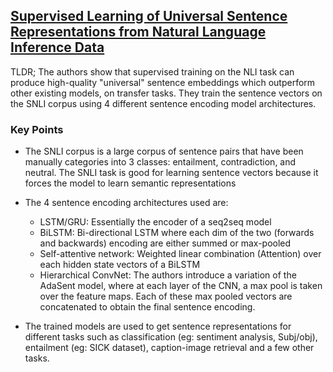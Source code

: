 ## [Supervised Learning of Universal Sentence Representations from Natural Language Inference Data](https://arxiv.org/abs/1705.02364)

TLDR; The authors show that supervised training on the NLI task can produce high-quality "universal" sentence embeddings which outperform other existing models, on transfer tasks. They train the sentence vectors on the SNLI corpus using 4 different sentence encoding model architectures.

### Key Points
- The SNLI corpus is a large corpus of sentence pairs that have been manually categories into 3 classes: entailment, contradiction, and neutral. The SNLI task is good for learning sentence vectors because it forces the model to learn semantic representations

- The 4 sentence encoding architectures used are:
    - LSTM/GRU: Essentially the encoder of a seq2seq model
    - BiLSTM: Bi-directional LSTM where each dim of the two (forwards and backwards) encoding are either summed or max-pooled
    - Self-attentive network:  Weighted linear combination (Attention) over each hidden state vectors of a BiLSTM
    - Hierarchical ConvNet: The authors introduce a variation of the AdaSent model, where at each layer of the CNN, a max pool is taken over the feature maps. Each of these max pooled vectors are concatenated to obtain the final sentence encoding.

- The trained models are used to get sentence representations for different tasks such as classification (eg: sentiment analysis, Subj/obj), entailment (eg: SICK dataset), caption-image retrieval and a few other tasks.